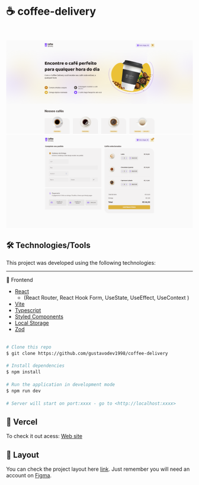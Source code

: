 # :coffee: coffee-delivery

<br><div align="center">
<img alt="" title="" src="https://github.com/gustavodev1998/coffee-delivery/blob/main/public/HomePage.png?raw=true" width="1200px" />
<img alt="" title="" src="https://github.com/gustavodev1998/coffee-delivery/blob/main/public/CartPage.png?raw=true" width="1200px" />
</div>

## 🛠️ Technologies/Tools

This project was developed using the following technologies:

---

🔭 Frontend

- [React](https://pt-br.reactjs.org/)
  - (React Router, React Hook Form, UseState, UseEffect, UseContext )
- [Vite](https://vitejs.dev/)
- [Typescript](https://www.typescriptlang.org/)
- [Styled Components](https://styled-components.com/)
- [Local Storage](https://developer.mozilla.org/en-US/docs/Web/API/Window/localStorage)
- [Zod](https://zod.dev/)
```bash

# Clone this repo
$ git clone https://github.com/gustavodev1998/coffee-delivery

# Install dependencies
$ npm install

# Run the application in development mode
$ npm run dev

# Server will start on port:xxxx - go to <http://localhost:xxxx>

```

## :link: Vercel
To check it out acess: <a target="_blank" href="#">Web site</a>

## 🔖 Layout

You can check the project layout here [link](<https://www.figma.com/file/cm5uQixrD7WWewNMZA4MCi/Coffee-Delivery-(Copy)?t=7kIiB0w6WxnsdbXY-0>). Just remember you will need an account on [Figma](http://figma.com/).
